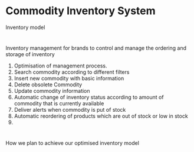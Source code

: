 # Commodity Inventory System
Inventory model
#
Inventory management for brands to control and manage the ordering and storage of inventory
1. Optimisation of management process.
2. Search commodity according to different filters
3. Insert new commodity with basic information
4. Delete obsolete Commodity
5. Update commodity information
6. Automatic change of inventory status according to amount of commodity that is currently available
7. Deliver alerts when commodity is put of stock
8. Automatic reordering of products which are out of stock or low in stock
9.








#
How we plan to achieve our optimised inventory model
#
